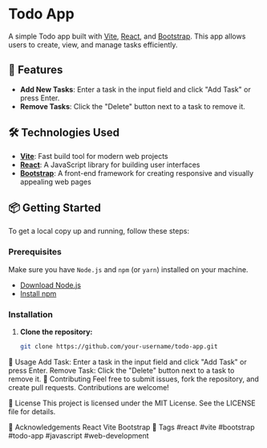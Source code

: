 # Todo App

A simple Todo app built with [Vite](https://vitejs.dev/), [React](https://reactjs.org/), and [Bootstrap](https://getbootstrap.com/). This app allows users to create, view, and manage tasks efficiently.

## 🚀 Features

- **Add New Tasks**: Enter a task in the input field and click "Add Task" or press Enter.
- **Remove Tasks**: Click the "Delete" button next to a task to remove it.

## 🛠 Technologies Used

- **[Vite](https://vitejs.dev/)**: Fast build tool for modern web projects
- **[React](https://reactjs.org/)**: A JavaScript library for building user interfaces
- **[Bootstrap](https://getbootstrap.com/)**: A front-end framework for creating responsive and visually appealing web pages

## 📦 Getting Started

To get a local copy up and running, follow these steps:

### Prerequisites

Make sure you have `Node.js` and `npm` (or `yarn`) installed on your machine.

- [Download Node.js](https://nodejs.org/)
- [Install npm](https://docs.npmjs.com/downloading-and-installing-node-js-and-npm)

### Installation

1. **Clone the repository:**

   ```bash
   git clone https://github.com/your-username/todo-app.git


📖 Usage
Add Task: Enter a task in the input field and click "Add Task" or press Enter.
Remove Task: Click the "Delete" button next to a task to remove it.
🤝 Contributing
Feel free to submit issues, fork the repository, and create pull requests. Contributions are welcome!

📝 License
This project is licensed under the MIT License. See the LICENSE file for details.

🙏 Acknowledgements
React
Vite
Bootstrap
📌 Tags
#react #vite #bootstrap #todo-app #javascript #web-development
